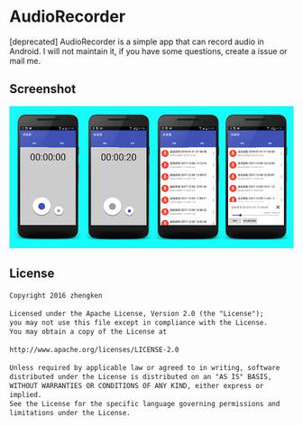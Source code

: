 # AudioRecorder

[deprecated] AudioRecorder is a simple app that can record audio in Android. I will not maintain it, if you have some questions, create a issue or mail me.

## Screenshot

![](/pictures/sceenshots.jpg)

## License
    Copyright 2016 zhengken

    Licensed under the Apache License, Version 2.0 (the "License");
    you may not use this file except in compliance with the License.
    You may obtain a copy of the License at

    http://www.apache.org/licenses/LICENSE-2.0

    Unless required by applicable law or agreed to in writing, software
    distributed under the License is distributed on an "AS IS" BASIS,
    WITHOUT WARRANTIES OR CONDITIONS OF ANY KIND, either express or implied.
    See the License for the specific language governing permissions and
    limitations under the License.